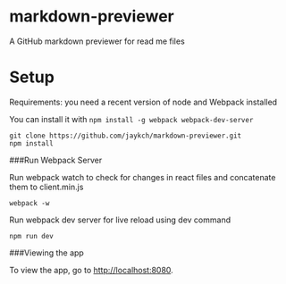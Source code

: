 # markdown-previewer

A GitHub markdown previewer for read me files

Setup
=====

Requirements: you need a recent version of node and Webpack installed 

You can install it with `npm install -g webpack webpack-dev-server`

    git clone https://github.com/jaykch/markdown-previewer.git
    npm install
    
###Run Webpack Server

Run webpack watch to check for changes in react files and concatenate them to client.min.js

    webpack -w
    
Run webpack dev server for live reload using dev command

    npm run dev
    
###Viewing the app

To view the app, go to [http://localhost:8080](http://localhost:8080).
